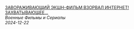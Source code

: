 <!--2024-12-22 12:00:51-->
<div class="yb">
  <a class="nodecor" href="/posts.html?filmy/zavorajivajushchij_ekshn-film_vzorval_internet_zahvatyvajushchee_shou_stalnaya_kolybel">
    <img class="preview" data-videoid="hCOTpC0qhIA" src="https://i1.ytimg.com/vi/hCOTpC0qhIA/hqdefault.jpg" align="middle" alt="">
  </a>
  <div class="inlbl text">
    <a class="nodecor" href="/posts.html?filmy/zavorajivajushchij_ekshn-film_vzorval_internet_zahvatyvajushchee_shou_stalnaya_kolybel">ЗАВОРАЖИВАЮЩИЙ ЭКШН-ФИЛЬМ ВЗОРВАЛ ИНТЕРНЕТ! ЗАХВАТЫВАЮЩЕЕ...</a><br>
    <i class="smaller2">Военные Фильмы и Сериалы</i><br>
    <i class="smaller3">2024-12-22</i>
  </div>
</div>
